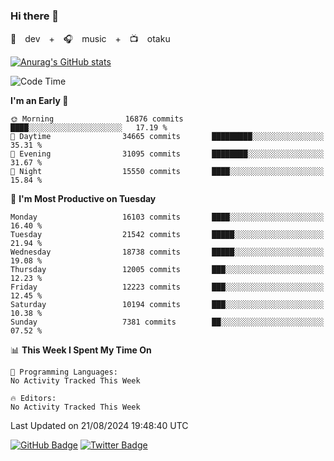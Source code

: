 ### Hi there 👋

🚀　dev　+　🎧　music　+　📺　otaku


[![Anurag's GitHub stats](https://github-readme-stats.vercel.app/api?username=koheitasaka&count_private=true&show_icons=true&theme=monokai)](https://github.com/koheitasaka/github-readme-stats)

<!--START_SECTION:waka-->
![Code Time](http://img.shields.io/badge/Code%20Time-1%2C161%20hrs%2023%20mins-blue)

**I'm an Early 🐤** 

```text
🌞 Morning                16876 commits       ████░░░░░░░░░░░░░░░░░░░░░   17.19 % 
🌆 Daytime                34665 commits       █████████░░░░░░░░░░░░░░░░   35.31 % 
🌃 Evening                31095 commits       ████████░░░░░░░░░░░░░░░░░   31.67 % 
🌙 Night                  15550 commits       ████░░░░░░░░░░░░░░░░░░░░░   15.84 % 
```
📅 **I'm Most Productive on Tuesday** 

```text
Monday                   16103 commits       ████░░░░░░░░░░░░░░░░░░░░░   16.40 % 
Tuesday                  21542 commits       █████░░░░░░░░░░░░░░░░░░░░   21.94 % 
Wednesday                18738 commits       █████░░░░░░░░░░░░░░░░░░░░   19.08 % 
Thursday                 12005 commits       ███░░░░░░░░░░░░░░░░░░░░░░   12.23 % 
Friday                   12223 commits       ███░░░░░░░░░░░░░░░░░░░░░░   12.45 % 
Saturday                 10194 commits       ███░░░░░░░░░░░░░░░░░░░░░░   10.38 % 
Sunday                   7381 commits        ██░░░░░░░░░░░░░░░░░░░░░░░   07.52 % 
```


📊 **This Week I Spent My Time On** 

```text
💬 Programming Languages: 
No Activity Tracked This Week

🔥 Editors: 
No Activity Tracked This Week
```


 Last Updated on 21/08/2024 19:48:40 UTC
<!--END_SECTION:waka-->

[![GitHub Badge](https://img.shields.io/badge/GitHub-100000?style=for-the-badge&logo=github&logoColor=white)](https://github.com/koheitasaka)
[![Twitter Badge](https://img.shields.io/badge/Twitter-1DA1F2?style=for-the-badge&logo=twitter&logoColor=white)](https://twitter.com/sleep_asleep_)
